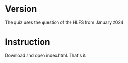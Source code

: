 # Version
The quiz uses the question of the HLFS from January 2024

# Instruction
Download and open index.html. That's it.

